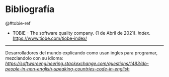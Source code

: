 # Bibliografía
@#tobie-ref
- TOBIE - The software quality company. (1 de Abril de 2021). *index*. https://www.tiobe.com/tiobe-index/

---

Desarrolladores del mundo explicando como usan ingles para programar, mezclandolo con su idioma:
*https://softwareengineering.stackexchange.com/questions/1483/do-people-in-non-english-speaking-countries-code-in-english*